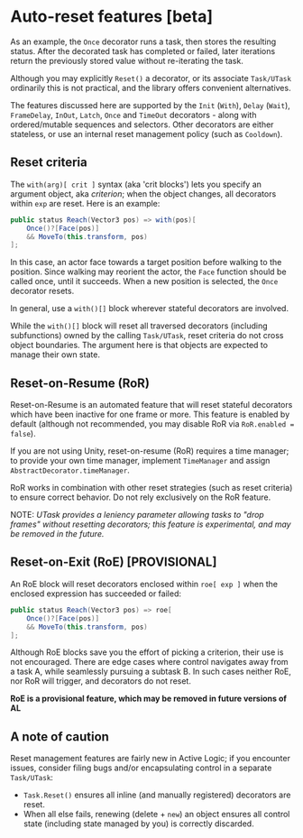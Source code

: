 # Auto-reset features [beta]

As an example, the `Once` decorator runs a task, then stores the resulting status. After the decorated task has completed or failed, later iterations return the previously stored value without re-iterating the task.

Although you may explicitly `Reset()` a decorator, or its associate `Task/UTask` ordinarily this is not practical, and the library offers convenient alternatives.

The features discussed here are supported by the `Init` (`With`), `Delay` (`Wait`), `FrameDelay`, `InOut`, `Latch`, `Once` and `TimeOut` decorators - along with ordered/mutable sequences and selectors. Other decorators are either stateless, or use an internal reset management policy (such as `Cooldown`).

## Reset criteria

The `with(arg)[ crit ]` syntax (aka 'crit blocks') lets you specify an argument object, aka *criterion*; when the object changes, all decorators within `exp` are reset. Here is an example:

```cs
public status Reach(Vector3 pos) => with(pos)[
    Once()?[Face(pos)]
    && MoveTo(this.transform, pos)
];
```

In this case, an actor face towards a target position before walking to the position. Since walking may reorient the actor, the `Face` function should be called once, until it succeeds. When a new position is selected, the `Once` decorator resets.

In general, use a `with()[]` block wherever stateful decorators are involved.

While the `with()[]` block will reset all traversed decorators (including subfunctions) owned by the calling `Task/UTask`, reset criteria do not cross object boundaries. The argument here is that objects are expected to manage their own state.

## Reset-on-Resume (RoR)

Reset-on-Resume is an automated feature that will reset stateful decorators which have been inactive for one frame or more. This feature is enabled by default (although not recommended, you may disable RoR via `RoR.enabled = false`).

If you are not using Unity, reset-on-resume (RoR) requires a time manager; to provide your own time manager, implement `TimeManager` and assign `AbstractDecorator.timeManager`.

RoR works in combination with other reset strategies (such as reset criteria) to ensure correct behavior. Do not rely exclusively on the RoR feature.

NOTE: *UTask provides a leniency parameter allowing tasks to "drop frames" without resetting decorators; this feature is experimental, and may be removed in the future.*

## Reset-on-Exit (RoE) [PROVISIONAL]

An RoE block will reset decorators enclosed within `roe[ exp ]` when the enclosed expression has succeeded or failed:

```cs
public status Reach(Vector3 pos) => roe[
    Once()?[Face(pos)]
    && MoveTo(this.transform, pos)
];
```

Although RoE blocks save you the effort of picking a criterion, their use is not encouraged. There are edge cases where control navigates away from a task A, while seamlessly pursuing a subtask B. In such cases neither RoE, nor RoR will trigger, and decorators do not reset.

**RoE is a provisional feature, which may be removed in future versions of AL**

## A note of caution

Reset management features are fairly new in Active Logic; if you encounter issues, consider filing bugs and/or encapsulating control in a separate `Task/UTask`:
- `Task.Reset()` ensures all inline (and manually registered) decorators are reset.
- When all else fails, renewing (delete + `new`) an object ensures all control state (including state managed by you) is correctly discarded.
